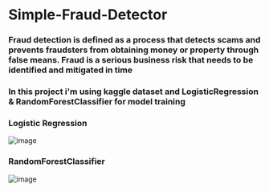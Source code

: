 # Simple-Fraud-Detector

### Fraud detection is defined as a process that detects scams and prevents fraudsters from obtaining money or property through false means. Fraud is a serious business risk that needs to be identified and mitigated in time


### In this project i'm using kaggle dataset and LogisticRegression & RandomForestClassifier for model training



### Logistic Regression


 ![image](https://github.com/adamOboda/Simple-Fraud-Detector/assets/91665736/a38265e6-a8c0-4bef-8817-d8ad47e0862e)
 
### RandomForestClassifier


 ![image](https://github.com/adamOboda/Simple-Fraud-Detector/assets/91665736/f04d73f3-d705-42f8-a0a5-a91fa1fc259e)



